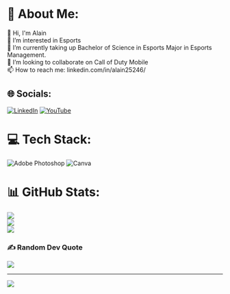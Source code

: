 # 💫 About Me:
👋 Hi, I'm Alain<br>👀 I’m interested in Esports<br>🌱 I’m currently taking up Bachelor of Science in Esports Major in Esports Management.<br>💞️ I’m looking to collaborate on Call of Duty Mobile<br>📫 How to reach me: linkedin.com/in/alain25246/


## 🌐 Socials:
[![LinkedIn](https://img.shields.io/badge/LinkedIn-%230077B5.svg?logo=linkedin&logoColor=white)](https://linkedin.com/in/alain25246) [![YouTube](https://img.shields.io/badge/YouTube-%23FF0000.svg?logo=YouTube&logoColor=white)](https://youtube.com/c/https://www.youtube.com/channel/UC1BGVBvgRj_kZITMtjbNajg) 

# 💻 Tech Stack:
![Adobe Photoshop](https://img.shields.io/badge/adobephotoshop-%2331A8FF.svg?style=for-the-badge&logo=adobephotoshop&logoColor=white) ![Canva](https://img.shields.io/badge/Canva-%2300C4CC.svg?style=for-the-badge&logo=Canva&logoColor=white)
# 📊 GitHub Stats:
![](https://github-readme-stats.vercel.app/api?username=Alain25246&theme=tokyonight&hide_border=false&include_all_commits=false&count_private=false)<br/>
![](https://github-readme-streak-stats.herokuapp.com/?user=Alain25246&theme=tokyonight&hide_border=false)<br/>
![](https://github-readme-stats.vercel.app/api/top-langs/?username=Alain25246&theme=tokyonight&hide_border=false&include_all_commits=false&count_private=false&layout=compact)

### ✍️ Random Dev Quote
![](https://quotes-github-readme.vercel.app/api?type=horizontal&theme=radical)

---
[![](https://visitcount.itsvg.in/api?id=Alain25246&icon=0&color=0)](https://visitcount.itsvg.in)
